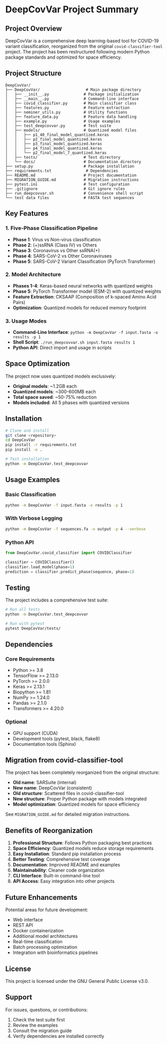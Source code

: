 # DeepCovVar Project Summary

## Project Overview

DeepCovVar is a comprehensive deep learning-based tool for COVID-19 variant classification, reorganized from the original `covid-classifier-tool` project. The project has been restructured following modern Python package standards and optimized for space efficiency.

## Project Structure

```
DeepCovVar/
├── DeepCovVar/                    # Main package directory
│   ├── __init__.py               # Package initialization
│   ├── __main__.py               # Command-line interface
│   ├── covid_classifier.py       # Main classifier class
│   ├── features.py               # Feature extraction
│   ├── neminer_utils.py          # Utility functions
│   ├── feature_data.py           # Feature data handling
│   ├── example.py                # Usage examples
│   ├── test_deepcovvar.py        # Test suite
│   ├── models/                   # Quantized model files
│   │   ├── p1_40_final_model_quantized.keras
│   │   ├── p2_final_model_quantized.keras
│   │   ├── p3_final_model_quantized.keras
│   │   ├── p4_final_model_quantized.keras
│   │   └── p2_final_model_7_quantized.keras
│   ├── tests/                    # Test directory
│   └── docs/                     # Documentation directory
├── setup.py                      # Package installation
├── requirements.txt               # Dependencies
├── README.md                     # Project documentation
├── MIGRATION_GUIDE.md            # Migration instructions
├── pytest.ini                    # Test configuration
├── .gitignore                    # Git ignore rules
├── run_deepcovvar.sh             # Convenience shell script
└── test data files               # FASTA test sequences
```

## Key Features

### 1. Five-Phase Classification Pipeline
- **Phase 1**: Virus vs Non-virus classification
- **Phase 2**: (+)ssRNA (Class IV) vs Others
- **Phase 3**: Coronavirus vs Other ssRNA(+)
- **Phase 4**: SARS-CoV-2 vs Other Coronaviruses
- **Phase 5**: SARS-CoV-2 Variant Classification (PyTorch Transformer)

### 2. Model Architecture
- **Phases 1-4**: Keras-based neural networks with quantized weights
- **Phase 5**: PyTorch Transformer model (ESM-2) with quantized weights
- **Feature Extraction**: CKSAAP (Composition of k-spaced Amino Acid Pairs)
- **Optimization**: Quantized models for reduced memory footprint

### 3. Usage Modes
- **Command-Line Interface**: `python -m DeepCovVar -f input.fasta -o results -p 1`
- **Shell Script**: `./run_deepcovvar.sh input.fasta results 1`
- **Python API**: Direct import and usage in scripts

## Space Optimization

The project now uses quantized models exclusively:
- **Original models**: ~1.2GB each
- **Quantized models**: ~300-600MB each
- **Total space saved**: ~50-75% reduction
- **Models included**: All 5 phases with quantized versions

## Installation

```bash
# Clone and install
git clone <repository>
cd DeepCovVar
pip install -r requirements.txt
pip install -e .

# Test installation
python -m DeepCovVar.test_deepcovvar
```

## Usage Examples

### Basic Classification
```bash
python -m DeepCovVar -f input.fasta -o results -p 1
```

### With Verbose Logging
```bash
python -m DeepCovVar -f sequences.fa -o output -p 4 --verbose
```

### Python API
```python
from DeepCovVar.covid_classifier import COVIDClassifier

classifier = COVIDClassifier()
classifier.load_model(phase=1)
prediction = classifier.predict_phase(sequence, phase=1)
```

## Testing

The project includes a comprehensive test suite:
```bash
# Run all tests
python -m DeepCovVar.test_deepcovvar

# Run with pytest
pytest DeepCovVar/tests/
```

## Dependencies

### Core Requirements
- Python >= 3.8
- TensorFlow >= 2.13.0
- PyTorch >= 2.0.0
- Keras >= 2.13.1
- Biopython >= 1.81
- NumPy >= 1.24.0
- Pandas >= 2.1.0
- Transformers >= 4.20.0

### Optional
- GPU support (CUDA)
- Development tools (pytest, black, flake8)
- Documentation tools (Sphinx)

## Migration from covid-classifier-tool

The project has been completely reorganized from the original structure:
- **Old name**: SARSuite (internal)
- **New name**: DeepCovVar (consistent)
- **Old structure**: Scattered files in covid-classifier-tool
- **New structure**: Proper Python package with models integrated
- **Model optimization**: Quantized models for space efficiency

See `MIGRATION_GUIDE.md` for detailed migration instructions.

## Benefits of Reorganization

1. **Professional Structure**: Follows Python packaging best practices
2. **Space Efficiency**: Quantized models reduce storage requirements
3. **Easy Installation**: Standard pip installation process
4. **Better Testing**: Comprehensive test coverage
5. **Documentation**: Improved README and examples
6. **Maintainability**: Cleaner code organization
7. **CLI Interface**: Built-in command-line tool
8. **API Access**: Easy integration into other projects

## Future Enhancements

Potential areas for future development:
- Web interface
- REST API
- Docker containerization
- Additional model architectures
- Real-time classification
- Batch processing optimization
- Integration with bioinformatics pipelines

## License

This project is licensed under the GNU General Public License v3.0.

## Support

For issues, questions, or contributions:
1. Check the test suite first
2. Review the examples
3. Consult the migration guide
4. Verify dependencies are installed correctly
